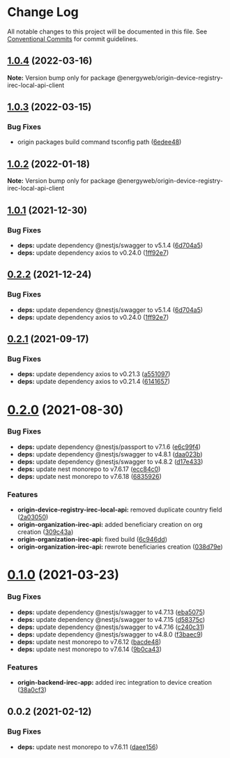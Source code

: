# Change Log

All notable changes to this project will be documented in this file.
See [Conventional Commits](https://conventionalcommits.org) for commit guidelines.

## [1.0.4](https://github.com/energywebfoundation/origin/compare/@energyweb/origin-device-registry-irec-local-api-client@1.0.3...@energyweb/origin-device-registry-irec-local-api-client@1.0.4) (2022-03-16)

**Note:** Version bump only for package @energyweb/origin-device-registry-irec-local-api-client





## [1.0.3](https://github.com/energywebfoundation/origin/compare/@energyweb/origin-device-registry-irec-local-api-client@1.0.2...@energyweb/origin-device-registry-irec-local-api-client@1.0.3) (2022-03-15)


### Bug Fixes

* origin packages build command tsconfig path ([6edee48](https://github.com/energywebfoundation/origin/commit/6edee483e61102f14015a9c1b1b6df4f607e25c9))





## [1.0.2](https://github.com/energywebfoundation/origin/compare/@energyweb/origin-device-registry-irec-local-api-client@1.0.1...@energyweb/origin-device-registry-irec-local-api-client@1.0.2) (2022-01-18)

**Note:** Version bump only for package @energyweb/origin-device-registry-irec-local-api-client





## [1.0.1](https://github.com/energywebfoundation/origin/compare/@energyweb/origin-device-registry-irec-local-api-client@0.2.1...@energyweb/origin-device-registry-irec-local-api-client@1.0.1) (2021-12-30)


### Bug Fixes

* **deps:** update dependency @nestjs/swagger to v5.1.4 ([6d704a5](https://github.com/energywebfoundation/origin/commit/6d704a56e59550e9076cbf42151045e29579ef88))
* **deps:** update dependency axios to v0.24.0 ([1ff92e7](https://github.com/energywebfoundation/origin/commit/1ff92e7297ff0bcdb54704b327f1e3d719e9e029))





## [0.2.2](https://github.com/energywebfoundation/origin/compare/@energyweb/origin-device-registry-irec-local-api-client@0.2.1...@energyweb/origin-device-registry-irec-local-api-client@0.2.2) (2021-12-24)


### Bug Fixes

* **deps:** update dependency @nestjs/swagger to v5.1.4 ([6d704a5](https://github.com/energywebfoundation/origin/commit/6d704a56e59550e9076cbf42151045e29579ef88))
* **deps:** update dependency axios to v0.24.0 ([1ff92e7](https://github.com/energywebfoundation/origin/commit/1ff92e7297ff0bcdb54704b327f1e3d719e9e029))





## [0.2.1](https://github.com/energywebfoundation/origin/compare/@energyweb/origin-device-registry-irec-local-api-client@0.2.0...@energyweb/origin-device-registry-irec-local-api-client@0.2.1) (2021-09-17)


### Bug Fixes

* **deps:** update dependency axios to v0.21.3 ([a551097](https://github.com/energywebfoundation/origin/commit/a551097195e4cbc2cddc7cc4329bea76ae203158))
* **deps:** update dependency axios to v0.21.4 ([6141657](https://github.com/energywebfoundation/origin/commit/6141657651a0212d45a6d09511916d4a247aeb25))





# [0.2.0](https://github.com/energywebfoundation/origin/compare/@energyweb/origin-device-registry-irec-local-api-client@0.1.0...@energyweb/origin-device-registry-irec-local-api-client@0.2.0) (2021-08-30)


### Bug Fixes

* **deps:** update dependency @nestjs/passport to v7.1.6 ([e6c99f4](https://github.com/energywebfoundation/origin/commit/e6c99f47c789a30ba3c73969854ebe956838b3be))
* **deps:** update dependency @nestjs/swagger to v4.8.1 ([daa023b](https://github.com/energywebfoundation/origin/commit/daa023bdcd20b78aa3dd8af966c8127b57b9d9ad))
* **deps:** update dependency @nestjs/swagger to v4.8.2 ([d17e433](https://github.com/energywebfoundation/origin/commit/d17e433f1fa2a07ea50bd26b423652670436c6ae))
* **deps:** update nest monorepo to v7.6.17 ([ecc84c0](https://github.com/energywebfoundation/origin/commit/ecc84c0ce3d2d2e47ebe7c667d53adbc6fdd9f6b))
* **deps:** update nest monorepo to v7.6.18 ([6835926](https://github.com/energywebfoundation/origin/commit/6835926dff7764d275b2006084e344c37948b7fa))


### Features

* **origin-device-registry-irec-local-api:** removed duplicate country field ([2a03050](https://github.com/energywebfoundation/origin/commit/2a03050fe18aa0b0bb3039dc693d0973f35267e4))
* **origin-organization-irec-api:** added beneficiary creation on org creation ([309c43a](https://github.com/energywebfoundation/origin/commit/309c43acca868157a0aad7885d3b01942b86a383))
* **origin-organization-irec-api:** fixed build ([6c946dd](https://github.com/energywebfoundation/origin/commit/6c946dd889f63864e7c76ff0088eeabec9813950))
* **origin-organization-irec-api:** rewrote beneficiaries creation ([038d79e](https://github.com/energywebfoundation/origin/commit/038d79ee458c7fba2b893180c4598fb0bb82fe36))





# [0.1.0](https://github.com/energywebfoundation/origin/compare/@energyweb/origin-device-registry-irec-local-api-client@0.0.2...@energyweb/origin-device-registry-irec-local-api-client@0.1.0) (2021-03-23)


### Bug Fixes

* **deps:** update dependency @nestjs/swagger to v4.7.13 ([eba5075](https://github.com/energywebfoundation/origin/commit/eba5075f1578f2ae9d382cc4a955487eaa50d3bb))
* **deps:** update dependency @nestjs/swagger to v4.7.15 ([d58375c](https://github.com/energywebfoundation/origin/commit/d58375c74ffc3de71381e7bab7d65b5040340f6d))
* **deps:** update dependency @nestjs/swagger to v4.7.16 ([c240c31](https://github.com/energywebfoundation/origin/commit/c240c31cba4af09d322426ef09e80e89ea561f5d))
* **deps:** update dependency @nestjs/swagger to v4.8.0 ([f3baec9](https://github.com/energywebfoundation/origin/commit/f3baec98c786542549f87b0d5f2e8c3d425ea638))
* **deps:** update nest monorepo to v7.6.12 ([bacde48](https://github.com/energywebfoundation/origin/commit/bacde48160b73749f5e476b73bbafcef55902aba))
* **deps:** update nest monorepo to v7.6.14 ([9b0ca43](https://github.com/energywebfoundation/origin/commit/9b0ca4312c548681e752ba0e49d0a5a03350ae2e))


### Features

* **origin-backend-irec-app:** added irec integration to device creation ([38a0cf3](https://github.com/energywebfoundation/origin/commit/38a0cf36741503f08fec58a795fcf1d3f985b0d8))





## 0.0.2 (2021-02-12)


### Bug Fixes

* **deps:** update nest monorepo to v7.6.11 ([daee156](https://github.com/energywebfoundation/origin/commit/daee156b9c315c527311f0c78ffbdf4226b6785a))

